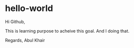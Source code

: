 # hello-world

Hi Github,

This is learning purpose to acheive this goal. And I doing that.

Regards,
Abul Khair
